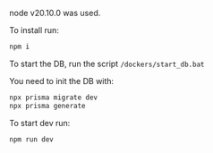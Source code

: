 node v20.10.0 was used.

To install run:

```bash
npm i
```

To start the DB, run the script `/dockers/start_db.bat`

You need to init the DB with:

```bash
npx prisma migrate dev
npx prisma generate
```

To start dev run:

```bash
npm run dev
```

